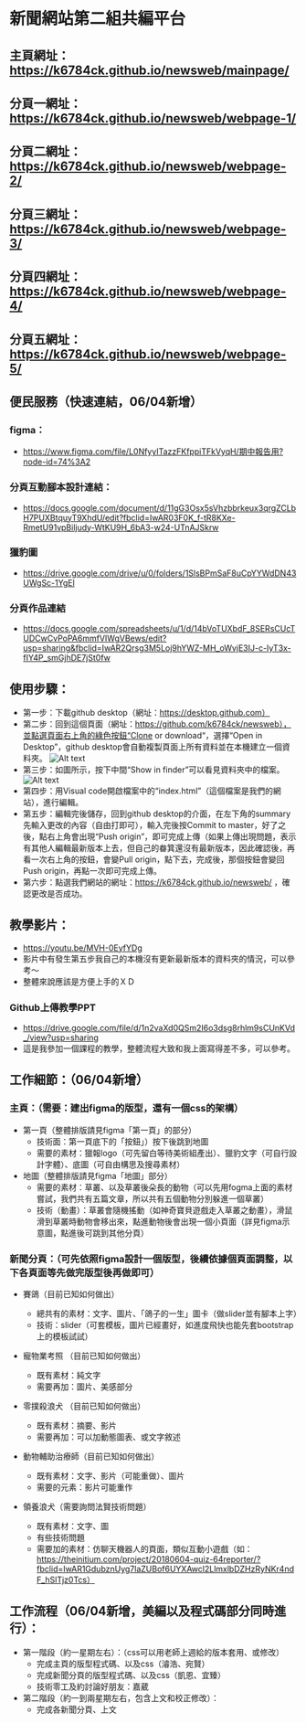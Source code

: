 # 新聞網站第二組共編平台
## 主頁網址：https://k6784ck.github.io/newsweb/mainpage/
## 分頁一網址：https://k6784ck.github.io/newsweb/webpage-1/
## 分頁二網址：https://k6784ck.github.io/newsweb/webpage-2/
## 分頁三網址：https://k6784ck.github.io/newsweb/webpage-3/
## 分頁四網址：https://k6784ck.github.io/newsweb/webpage-4/
## 分頁五網址：https://k6784ck.github.io/newsweb/webpage-5/

## 便民服務（快速連結，06/04新增）
### figma：
* https://www.figma.com/file/L0NfyyITazzFKfppiTFkVyqH/期中報告用?node-id=74%3A2
### 分頁互動腳本設計連結：
* https://docs.google.com/document/d/11gG3Osx5sVhzbbrkeux3qrgZCLbH7PUXBtquyT9XhdU/edit?fbclid=IwAR03F0K_f-tR8KXe-RmetU91vpBiljudy-WtKU9H_6bA3-w24-UTnAJSkrw
### 獵豹圖
* https://drive.google.com/drive/u/0/folders/1SlsBPmSaF8uCpYYWdDN43UWgSc-1YgEl
### 分頁作品連結
* https://docs.google.com/spreadsheets/u/1/d/14bVoTUXbdF_8SERsCUcTUDCwCvPoPA6mmfVIWgVBews/edit?usp=sharing&fbclid=IwAR2Qrsg3M5Loj9hYWZ-MH_oWvjE3IJ-c-IyT3x-fIY4P_smGjhDE7jSt0fw

## 使用步驟：
* 第一步：下載github desktop（網址：https://desktop.github.com）
* 第二步：回到這個頁面（網址：https://github.com/k6784ck/newsweb），並點選頁面右上角的綠色按鈕“Clone or download“，選擇“Open in Desktop”，github desktop會自動複製頁面上所有資料並在本機建立一個資料夾。
![Alt text](https://i.imgur.com/bbXL3hF.png)
* 第三步：如圖所示，按下中間“Show in finder”可以看見資料夾中的檔案。
![Alt text](https://i.imgur.com/iuhUdAx.png)
* 第四步：用Visual  code開啟檔案中的“index.html”（這個檔案是我們的網站），進行編輯。
* 第五步：編輯完後儲存，回到github desktop的介面，在左下角的summary先輸入更改的內容（自由打即可），輸入完後按Commit to master，好了之後，點右上角會出現“Push origin”，即可完成上傳（如果上傳出現問題，表示有其他人編輯最新版本上去，但自己的畚箕還沒有最新版本，因此確認後，再看一次右上角的按鈕，會變Pull origin，點下去，完成後，那個按鈕會變回Push origin，再點一次即可完成上傳。
* 第六步：點選我們網站的網址：https://k6784ck.github.io/newsweb/ ，確認更改是否成功。

## 教學影片：
* https://youtu.be/MVH-0EyfYDg
* 影片中有發生第五步我自己的本機沒有更新最新版本的資料夾的情況，可以參考～
* 整體來說應該是方便上手的ＸＤ


### Github上傳教學PPT
* https://drive.google.com/file/d/1n2vaXd0QSm2I6o3dsg8rhlm9sCUnKVd_/view?usp=sharing
* 這是我參加一個課程的教學，整體流程大致和我上面寫得差不多，可以參考。

## 工作細節：（06/04新增）
### 主頁：（需要：建出figma的版型，還有一個css的架構）
* 第一頁（整體排版請見figma「第一頁」的部分）
    * 技術面：第一頁底下的「按鈕」）按下後跳到地圖
    * 需要的素材：獵報logo（可先留白等待美術組產出）、獵豹文字（可自行設計字體）、底圖（可自由構思及搜尋素材）
* 地圖（整體排版請見figma「地圖」部分）
    * 需要的素材：草叢、以及草叢後朵長的動物（可以先用fogma上面的素材嘗試，我們共有五篇文章，所以共有五個動物分別躲進一個草叢）
    * 技術（動畫）：草叢會隨機搖動（如神奇寶貝遊戲走入草叢之動畫），滑鼠滑到草叢時動物會移出來，點進動物後會出現一個小頁面（詳見figma示意圖，點進後可跳到其他分頁）

### 新聞分頁：（可先依照figma設計一個版型，後續依據個頁面調整，以下各頁面等先做完版型後再做即可）
* 賽鴿（目前已知如何做出）
    * 總共有的素材：文字、圖片、「鴿子的一生」圖卡（做slider並有腳本上字）
    * 技術：slider（可套模板，圖片已經畫好，如進度飛快也能先套bootstrap上的模板試試）
* 寵物業考照 （目前已知如何做出）
    * 既有素材：純文字
    * 需要再加：圖片、美感部分
* 零撲殺浪犬 （目前已知如何做出）
    * 既有素材：摘要、影片
    * 需要再加：可以加動態圖表、或文字敘述

* 動物輔助治療師（目前已知如何做出）
    * 既有素材：文字、影片（可能重做）、圖片
    * 需要的元素：影片可能重作
* 領養浪犬（需要詢問法賢技術問題）
    * 既有素材：文字、圖
    * 有些技術問題
    * 需要加的素材：仿聊天機器人的頁面，類似互動小遊戲（如：https://theinitium.com/project/20180604-quiz-64reporter/?fbclid=IwAR1GdubznUyg7laZUBof6UYXAwcl2LlmxlbDZHzRyNKr4ndF_hSlTjz0Tcs）
    
   
## 工作流程（06/04新增，美編以及程式碼部分同時進行）：
* 第一階段（約一星期左右）：（css可以用老師上週給的版本套用、或修改）
    * 完成主頁的版型程式碼、以及css（濬浩、宛賢）
    * 完成新聞分頁的版型程式碼、以及css（凱恩、宜臻）
    * 技術零工及約討論好朋友：嘉葳
* 第二階段（約一到兩星期左右，包含上文和校正修改）：
    * 完成各新聞分頁、上文
